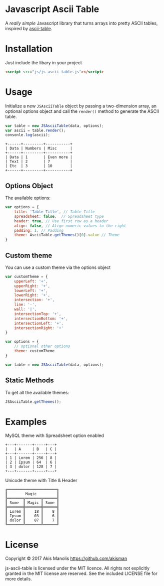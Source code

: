 # Javascript Ascii Table

A *really simple* Javascript library that turns arrays into pretty ASCII tables, inspired by [ascii-table](https://github.com/sorensen/ascii-table). 

# Installation

Just include the libary in your project

```html
<script src="js/js-ascii-table.js"></script>
```

# Usage

Initialize a new ```JSAsciiTable``` object by passing a two-dimension array, an optional options object and call the ```render()``` method to generate the ASCII table.

```javascript
var table = new JSAsciiTable(data, options);
var ascii = table.render();
consonle.log(ascii);
```

```
+------+---------+-----------+
| Data | Numbers | Misc      |
+------+---------+-----------+
| Data | 1       | Even more |
| Text | 2       | 7         |
| Etc  | 3       | 10        |
+------+---------+-----------+
```

## Options Object

The available options:

```javascript
var options = {
    title: 'Table Title', // Table Title
    spreadsheet: false,  // Spreadsheet type 
    header: true, // Use first row as a header
    align: false, // Align numeric values to the right
    padding: 1, // Padding
    theme: AsciiTable.getThemes()[0].value // Theme
}
```

## Custom theme

You can use a custom theme via the options object

```javascript
var customTheme = {
    upperLeft: '+',
    upperRight: '+',
    lowerLeft: '+',
    lowerRight: '+',
    intersection: '+',
    line: '-',
    wall: '|',
    intersectionTop: '+',
    intersectionBottom: '+',
    intersectionLeft: '+',
    intersectionRight: '+'
}

var options = {
    // optional other options
    theme: customTheme
}

var table = new JSAsciiTable(data, options);
```

## Static Methods

To get all the available themes:

```javascript
JSAsciiTable.getThemes();
```

# Examples

MySQL theme with Spreadsheet option enabled
```
+---+-------+-----+---+
|   | A     | B   | C |
+---+-------+-----+---+
| 1 | Lorem | 256 | 8 |
| 2 | Ipsum | 64  | 6 |
| 3 | dolor | 128 | 7 |
+---+-------+-----+---+
```

Unicode theme with Title & Header
```
╔══════════════════════╗
║        Magic         ║
╠═══════╦═══════╦══════╣
║ Some  ║ Magic ║ Some ║
╠═══════╬═══════╬══════╣
║ Lorem ║    18 ║    8 ║
║ Ipsum ║    03 ║    6 ║
║ dolor ║    87 ║    7 ║
╚═══════╩═══════╩══════╝
```


# License

Copyright © 2017 Akis Manolis https://github.com/akisman

js-ascii-table is licensed under the MIT licence. All rights not explicitly granted in the MIT license are reserved. See the included LICENSE file for more details.